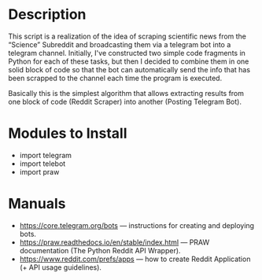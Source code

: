 # Description

This script is a realization of the idea of scraping scientific news from the “Science” Subreddit and broadcasting them via a telegram bot into a telegram channel. Initially, I've constructed two simple code fragments in Python for each of these tasks, but then I decided to combine them in one solid block of code so that the bot can automatically send the info that has been scrapped to the channel each time the program is executed. 

Basically this is the simplest algorithm that allows extracting results from one block of code (Reddit Scraper) into another (Posting Telegram Bot).

# Modules to Install

* import telegram
* import telebot
* import praw

# Manuals

* https://core.telegram.org/bots — instructions for creating and deploying bots.
* https://praw.readthedocs.io/en/stable/index.html — PRAW documentation (The Python Reddit API Wrapper).
* https://www.reddit.com/prefs/apps — how to create Reddit Application (+ API usage guidelines).
